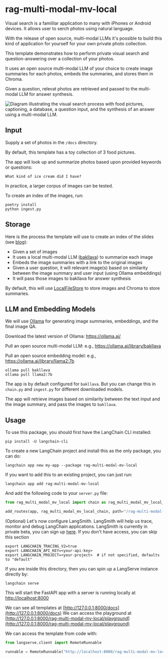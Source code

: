 
# rag-multi-modal-mv-local

Visual search is a famililar application to many with iPhones or Android devices. It allows user to serch photos using natural language. 
  
With the release of open source, multi-modal LLMs it's possible to build this kind of application for yourself for your own private photo collection.

This template demonstrates how to perform private visual search and question-answering over a collection of your photos.

It uses an open source multi-modal LLM of your choice to create image summaries for each photos, embeds the summaries, and stores them in Chroma.
 
Given a question, relevat photos are retrieved and passed to the multi-modal LLM for answer synthesis.

![Diagram illustrating the visual search process with food pictures, captioning, a database, a question input, and the synthesis of an answer using a multi-modal LLM.](https://github.com/langchain-ai/langchain/assets/122662504/cd9b3d82-9b06-4a39-8490-7482466baf43 "Visual Search Process Diagram")

## Input

Supply a set of photos in the `/docs` directory. 

By default, this template has a toy collection of 3 food pictures.

The app will look up and summarize photos based upon provided keywords or questions:
```
What kind of ice cream did I have?
```

In practice, a larger corpus of images can be tested.

To create an index of the images, run:
```
poetry install
python ingest.py
```

## Storage

Here is the process the template will use to create an index of the slides (see [blog](https://blog.langchain.dev/multi-modal-rag-template/)):

* Given a set of images
* It uses a local multi-modal LLM ([bakllava](https://ollama.ai/library/bakllava)) to summarize each image
* Embeds the image summaries with a link to the original images
* Given a user question, it will relevant image(s) based on similarity between the image summary and user input (using Ollama embeddings)
* It will pass those images to bakllava for answer synthesis

By default, this will use [LocalFileStore](https://python.langchain.com/docs/integrations/stores/file_system) to store images and Chroma to store summaries.

## LLM and Embedding Models

We will use [Ollama](https://python.langchain.com/docs/integrations/chat/ollama#multi-modal) for generating image summaries, embeddings, and the final image QA.

Download the latest version of Ollama: https://ollama.ai/

Pull an open source multi-modal LLM: e.g., https://ollama.ai/library/bakllava

Pull an open source embedding model: e.g., https://ollama.ai/library/llama2:7b

```
ollama pull bakllava
ollama pull llama2:7b
```

The app is by default configured for `bakllava`. But you can change this in `chain.py` and `ingest.py` for different downloaded models.

The app will retrieve images based on similarity between the text input and the image summary, and pass the images to `bakllava`.

## Usage

To use this package, you should first have the LangChain CLI installed:

```shell
pip install -U langchain-cli
```

To create a new LangChain project and install this as the only package, you can do:

```shell
langchain app new my-app --package rag-multi-modal-mv-local
```

If you want to add this to an existing project, you can just run:

```shell
langchain app add rag-multi-modal-mv-local
```

And add the following code to your `server.py` file:
```python
from rag_multi_modal_mv_local import chain as rag_multi_modal_mv_local_chain

add_routes(app, rag_multi_modal_mv_local_chain, path="/rag-multi-modal-mv-local")
```

(Optional) Let's now configure LangSmith. 
LangSmith will help us trace, monitor and debug LangChain applications. 
LangSmith is currently in private beta, you can sign up [here](https://smith.langchain.com/). 
If you don't have access, you can skip this section

```shell
export LANGCHAIN_TRACING_V2=true
export LANGCHAIN_API_KEY=<your-api-key>
export LANGCHAIN_PROJECT=<your-project>  # if not specified, defaults to "default"
```

If you are inside this directory, then you can spin up a LangServe instance directly by:

```shell
langchain serve
```

This will start the FastAPI app with a server is running locally at 
[http://localhost:8000](http://localhost:8000)

We can see all templates at [http://127.0.0.1:8000/docs](http://127.0.0.1:8000/docs)
We can access the playground at [http://127.0.0.1:8000/rag-multi-modal-mv-local/playground](http://127.0.0.1:8000/rag-multi-modal-mv-local/playground)  

We can access the template from code with:

```python
from langserve.client import RemoteRunnable

runnable = RemoteRunnable("http://localhost:8000/rag-multi-modal-mv-local")
```
